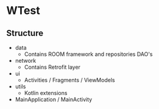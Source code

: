 # WTest

## Structure

- data
  - Contains ROOM framework and repositories DAO's
- network
  - Contains Retrofit layer
- ui
  - Activities / Fragments / ViewModels
- utils
  - Kotlin extensions
- MainApplication / MainActivity

